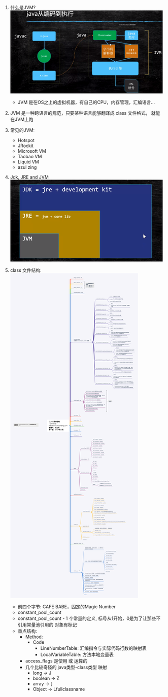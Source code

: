 1. 什么是JVM?
    ![jvm](images/javaprocess.png)
    - JVM 是在OS之上的虚拟机器，有自己的CPU，内存管理，汇编语言...

2. JVM 是一种跨语言的规范，只要某种语言能够翻译成 class 文件格式，
就能在JVM上跑

3. 常见的JVM:
    - Hotspot
    - JRockit
    - Microsoft VM
    - Taobao VM
    - Liquid VM
    - azul zing
    
4. Jdk, JRE and JVM
    ![3j](images/3j.png)
    
5. class 文件结构:
    ![class structure](images/classstructure.png)
    - 前四个字节: CAFE BABE，固定的Magic Number
    - constant_pool_count
    - constant_pool_count - 1 个常量的定义, 标号从1开始，0是为了让那些不引用常量池引用的
    对象有标记
    - 重点结构:
        - Method:
            - Code
                - LineNumberTable: 汇编指令与实际代码行数的映射表
                - LocalVariableTable: 方法本地变量表
        - access_flags 是使用 或 运算的
        - 几个比较奇怪的 java类型-class类型 映射
            - long -> J
            - boolean -> Z
            - array -> [
            - Object -> Lfullclassname